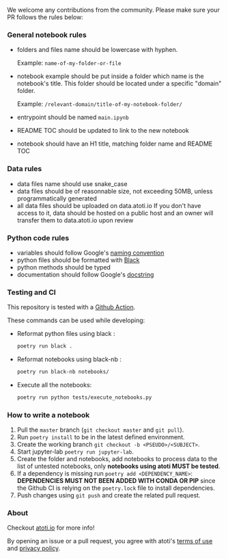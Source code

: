 We welcome any contributions from the community. Please make sure your PR follows the rules below:

### General notebook rules

- folders and files name should be lowercase with hyphen.

  Example: `name-of-my-folder-or-file`

- notebook example should be put inside a folder which name is the notebook's title. This folder should be located under a specific "domain" folder.

  Example: `/relevant-domain/title-of-my-notebook-folder/`

- entrypoint should be named `main.ipynb`
- README TOC should be updated to link to the new notebook
- notebook should have an H1 title, matching folder name and README TOC

### Data rules

- data files name should use snake_case
- data files should be of reasonnable size, not exceeding 50MB, unless programmatically generated
- all data files should be uploaded on data.atoti.io If you don't have access to it, data should be hosted on a public host and an owner will transfer them to data.atoti.io upon review

### Python code rules

- variables should follow Google's [naming convention](http://google.github.io/styleguide/pyguide.html#316-naming)
- python files should be formatted with [Black](https://black.readthedocs.io/en/stable/)
- python methods should be typed
- documentation should follow Google's [docstring](http://google.github.io/styleguide/pyguide.html#381-docstrings)

### Testing and CI

This repository is tested with a [Github Action](.github/workflows/test.yaml).

These commands can be used while developing:

- Reformat python files using black :

  ```bash
  poetry run black .
  ```

- Reformat notebooks using black-nb :

  ```bash
  poetry run black-nb notebooks/
  ```

- Execute all the notebooks:

  ```bash
  poetry run python tests/execute_notebooks.py
  ```

### How to write a notebook

1. Pull the `master` branch (`git checkout master` and `git pull`).
2. Run `poetry install` to be in the latest defined environment.
3. Create the working branch `git checkout -b <PSEUDO>/<SUBJECT>`.
4. Start jupyter-lab `poetry run jupyter-lab`.
5. Create the folder and notebooks, add notebooks to process data to the list of untested notebooks, only **notebooks using atoti MUST be tested**.
6. If a dependency is missing run `poetry add <DEPENDENCY_NAME>`: **DEPENDENCIES MUST NOT BEEN ADDED WITH CONDA OR PIP** since the Github CI is relying on the `poetry.lock` file to install dependencies.
7. Push changes using `git push` and create the related pull request.

### About

Checkout [atoti.io](https://www.atoti.io) for more info!

By opening an issue or a pull request, you agree with atoti's [terms of use](https://www.atoti.io/terms) and [privacy policy](https://www.atoti.io/privacy-policy).
